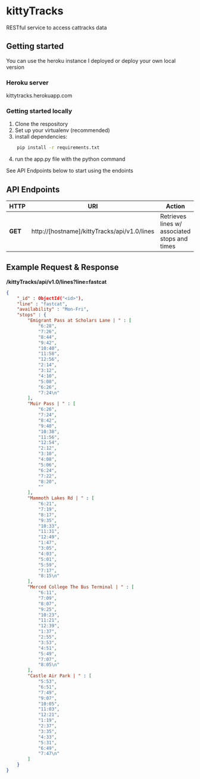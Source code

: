 # kittyTracks
RESTful service to access cattracks data 

## Getting started

You can use the heroku instance I deployed or deploy your own local version

### Heroku server 
kittytracks.herokuapp.com

### Getting started locally

1. Clone the respository
2. Set up your virtualenv (recommended)
3. install dependencies:
```bash
    pip install -r requirements.txt
```
4. run the app.py file with the python command

See API Endpoints below to start using the endoints

## API Endpoints
HTTP | URI | Action
--- | --- | ---
**GET** | http://[hostname]/kittyTracks/api/v1.0/lines | Retrieves lines w/ associated stops and times

## Example Request & Response

**/kittyTracks/api/v1.0/lines?line=fastcat** 

```json
{
    "_id" : ObjectId("<id>"),
    "line" : "fastcat",
    "availability" : "Mon-Fri",
    "stops" : {
        "Emigrant Pass at Scholars Lane | " : [ 
            "6:28", 
            "7:26", 
            "8:44", 
            "9:42", 
            "10:40", 
            "11:58", 
            "12:56", 
            "2:14", 
            "3:12", 
            "4:10", 
            "5:08", 
            "6:26", 
            "7:24\n"
        ],
        "Muir Pass | " : [ 
            "6:26", 
            "7:24", 
            "8:42", 
            "9:40", 
            "10:38", 
            "11:56", 
            "12:54", 
            "2:12", 
            "3:10", 
            "4:08", 
            "5:06", 
            "6:24", 
            "7:22", 
            "8:20", 
            ""
        ],
        "Mammoth Lakes Rd | " : [ 
            "6:21", 
            "7:19", 
            "8:17", 
            "9:35", 
            "10:33", 
            "11:31", 
            "12:49", 
            "1:47", 
            "3:05", 
            "4:03", 
            "5:01", 
            "5:59", 
            "7:17", 
            "8:15\n"
        ],
        "Merced College The Bus Terminal | " : [ 
            "6:11", 
            "7:09", 
            "8:07", 
            "9:25", 
            "10:23", 
            "11:21", 
            "12:39", 
            "1:37", 
            "2:55", 
            "3:53", 
            "4:51", 
            "5:49", 
            "7:07", 
            "8:05\n"
        ],
        "Castle Air Park | " : [ 
            "5:53", 
            "6:51", 
            "7:49", 
            "9:07", 
            "10:05", 
            "11:03", 
            "12:21", 
            "1:19", 
            "2:37", 
            "3:35", 
            "4:33", 
            "5:31", 
            "6:49", 
            "7:47\n"
        ]
    }
}
```
